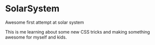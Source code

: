 SolarSystem
===========

Awesome first attempt at solar system


This is me learning about some new CSS tricks and making something awesome for myself and kids.  
